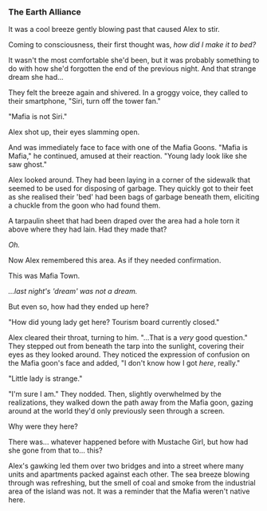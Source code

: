 ### The Earth Alliance

It was a cool breeze gently blowing past that caused Alex to stir.

Coming to consciousness, their first thought was, *how did I make it to bed?*

It wasn't the most comfortable she'd been, but it was probably something to do with how she'd forgotten the end of the previous night. And that strange dream she had...

They felt the breeze again and shivered. In a groggy voice, they called to their smartphone, "Siri, turn off the tower fan."

"Mafia is not Siri."

Alex shot up, their eyes slamming open.

And was immediately face to face with one of the Mafia Goons. "Mafia is Mafia," he continued, amused at their reaction. "Young lady look like she saw ghost."

Alex looked around. They had been laying in a corner of the sidewalk that seemed to be used for disposing of garbage. They quickly got to their feet as she realised their 'bed' had been bags of garbage beneath them, eliciting a chuckle from the goon who had found them.

A tarpaulin sheet that had been draped over the area had a hole torn it above where they had lain. Had they made that?

*Oh.*

Now Alex remembered this area. As if they needed confirmation.

This was Mafia Town.

*...last night's 'dream' was not a dream.*

But even so, how had they ended up here?

"How did young lady get here? Tourism board currently closed."

Alex cleared their throat, turning to him. "...That is a *very* good question." They stepped out from beneath the tarp into the sunlight, covering their eyes as they looked around. They noticed the expression of confusion on the Mafia goon's face and added, "I don't know how I got *here*, really."

"Little lady is strange."

"I'm sure I am." They nodded. Then, slightly overwhelmed by the realizations, they walked down the path away from the Mafia goon, gazing around at the world they'd only previously seen through a screen.

Why were they here?

There was... whatever happened before with Mustache Girl, but how had she gone from that to... this?

Alex's gawking led them over two bridges and into a street where many units and apartments packed against each other. The sea breeze blowing through was refreshing, but the smell of coal and smoke from the industrial area of the island was not. It was a reminder that the Mafia weren't native here. 
